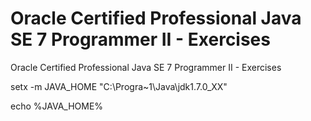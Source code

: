 # Oracle Certified Professional Java SE 7 Programmer II - Exercises
Oracle Certified Professional Java SE 7 Programmer II - Exercises


setx -m JAVA_HOME "C:\Progra~1\Java\jdk1.7.0_XX"

echo %JAVA_HOME%
